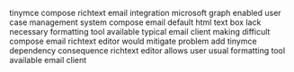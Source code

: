 tinymce compose richtext email integration microsoft graph enabled user case management system compose email default html text box lack necessary formatting tool available typical email client making difficult compose email richtext editor would mitigate problem add tinymce dependency consequence richtext editor allows user usual formatting tool available email client
